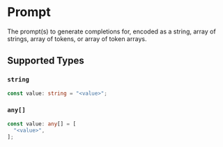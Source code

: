 # Prompt

The prompt(s) to generate completions for, encoded as a string, array of strings, array of tokens, or array of token arrays.


## Supported Types

### `string`

```typescript
const value: string = "<value>";
```

### `any[]`

```typescript
const value: any[] = [
  "<value>",
];
```

